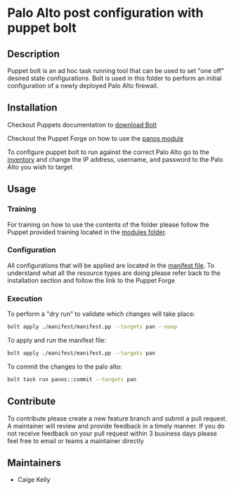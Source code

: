 # Palo Alto post configuration with puppet bolt

## Description

Puppet bolt is an ad hoc task running tool that can be used to set "one off" desired state configurations. Bolt is used in this folder to perform an initial configuration of a newly deployed Palo Alto firewall.

## Installation

Checkout Puppets documentation to [download Bolt](https://puppet.com/docs/bolt/latest/bolt_installing.html)

Checkout the Puppet Forge on how to use the [panos module](https://forge.puppet.com/puppetlabs/panos)

To configure puppet bolt to run against the correct Palo Alto go to the [inventory](inventory.yml) and change the IP address, username, and password to the Palo Alto you wish to target

## Usage

### Training

For training on how to use the contents of the folder please follow the Puppet provided training located in the [modules folder](./modules/panos/docs/01-using-with-bolt).

### Configuration

All configurations that will be applied are located in the [manifest file](./manifest/manifest.pp). To understand what all the resource types are doing please refer back to the installation section and follow the link to the Puppet Forge

### Execution

To perform a "dry run" to validate which changes will take place:

``` bash
bolt apply ./manifest/manifest.pp --targets pan --noop
```

To apply and run the manifest file:

```bash
bolt apply ./manifest/manifest.pp --targets pan
```

To commit the changes to the palo alto:

```bash
bolt task run panos::commit --targets pan
```

## Contribute

To contribute please create a new feature branch and submit a pull request. A maintainer will review and provide feedback in a timely manner. If you do not receive feedback on your pull request within 3 business days please feel free to email or teams a maintainer directly

## Maintainers

- Caige Kelly
